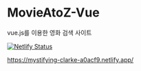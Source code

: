 # MovieAtoZ-Vue
vue.js를 이용한 영화 검색 사이트 

[![Netlify Status](https://api.netlify.com/api/v1/badges/47f763d2-608b-4c43-8580-3fee16b0c5b0/deploy-status)](https://app.netlify.com/sites/mystifying-clarke-a0acf9/deploys)

https://mystifying-clarke-a0acf9.netlify.app/